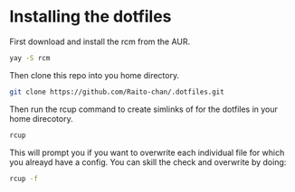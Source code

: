 # Installing the dotfiles

First download and install the rcm from the AUR. 

```bash
yay -S rcm
```

Then clone this repo into you home directory.

```bash
git clone https://github.com/Raito-chan/.dotfiles.git
```

Then run the rcup command to create simlinks of for the dotfiles in your home direcotory.

```bash
rcup
```

This will prompt you if you want to overwrite each individual file for which you alreayd have a config. You can skill the check and overwrite by doing:

```bash
rcup -f
```
